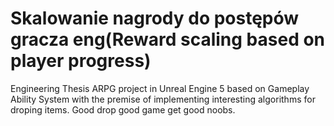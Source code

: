 # Skalowanie nagrody do postępów gracza eng(Reward scaling based on player progress)

Engineering Thesis ARPG project in Unreal Engine 5 based on Gameplay Ability System with the premise of implementing interesting algorithms for droping items. Good drop good game get good noobs. 
 
